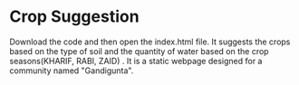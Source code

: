 # Crop Suggestion
Download the code and then open the index.html file.
It suggests the crops based on the type of soil and the quantity of water based on the crop seasons(KHARIF, RABI, ZAID) .
It is a static webpage designed for a community named "Gandigunta".
